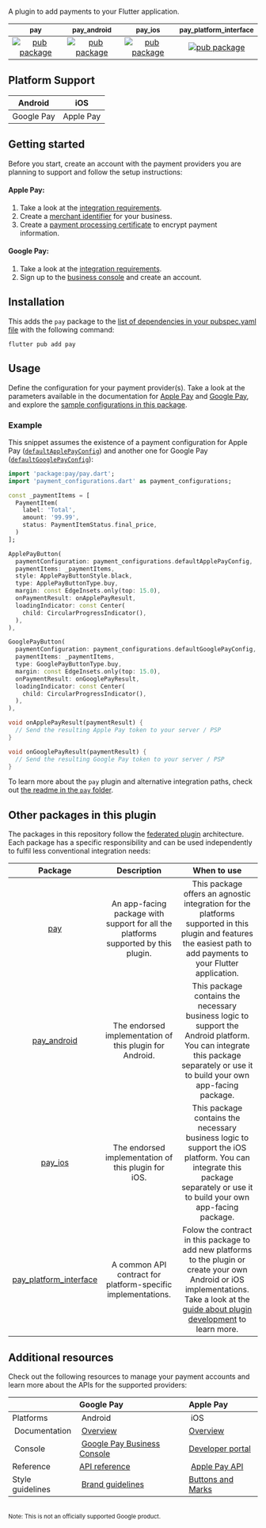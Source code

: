 A plugin to add payments to your Flutter application.
  
| <sub>pay</sub> | <sub>pay_android</sub> | <sub>pay_ios</sub> | <sub>pay_platform_interface |
|:---:|:---:|:---:|:---:|
| [![pub package](https://img.shields.io/pub/v/pay.svg)](https://pub.dartlang.org/packages/pay) | [![pub package](https://img.shields.io/pub/v/pay_android.svg)](https://pub.dartlang.org/packages/pay_android) | [![pub package](https://img.shields.io/pub/v/pay_ios.svg)](https://pub.dartlang.org/packages/pay_ios) | [![pub package](https://img.shields.io/pub/v/pay_platform_interface.svg)](https://pub.dartlang.org/packages/pay_platform_interface) |

## Platform Support
| Android | iOS |
|:---:|:---:|
| Google Pay | Apple Pay |

## Getting started
Before you start, create an account with the payment providers you are planning to support and follow the setup instructions:

#### Apple Pay:
1. Take a look at the [integration requirements](https://developer.apple.com/documentation/passkit/apple_pay/setting_up_apple_pay_requirements).
2. Create a [merchant identifier](https://developer.apple.com/help/account/configure-app-capabilities/configure-apple-pay#create-a-merchant-identifier) for your business.
3. Create a [payment processing certificate](https://developer.apple.com/help/account/configure-app-capabilities/configure-apple-pay#create-a-payment-processing-certificate) to encrypt payment information.

#### Google Pay:
1. Take a look at the [integration requirements](https://developers.google.com/pay/api/android/overview).
2. Sign up to the [business console](https://pay.google.com/business/console) and create an account.

## Installation
This adds the `pay` package to the [list of dependencies in your pubspec.yaml file](https://flutter.io/platform-plugins/) with the following command:

```shell
flutter pub add pay
```

## Usage

Define the configuration for your payment provider(s). Take a look at the parameters available in the documentation for [Apple Pay](https://developer.apple.com/documentation/passkit/pkpaymentrequest) and [Google Pay](https://developers.google.com/pay/api/android/reference/request-objects), and explore the [sample configurations in this package](https://github.com/google-pay/flutter-plugin/tree/main/pay/example/lib/payment_configurations.dart).

### Example
This snippet assumes the existence of a payment configuration for Apple Pay ([`defaultApplePayConfig`](https://github.com/google-pay/flutter-plugin/tree/main/pay/example/lib/payment_configurations.dart#L29)) and another one for Google Pay ([`defaultGooglePayConfig`](https://github.com/google-pay/flutter-plugin/tree/main/pay/example/lib/payment_configurations.dart#L69)):

```dart
import 'package:pay/pay.dart';
import 'payment_configurations.dart' as payment_configurations;

const _paymentItems = [
  PaymentItem(
    label: 'Total',
    amount: '99.99',
    status: PaymentItemStatus.final_price,
  )
];

ApplePayButton(
  paymentConfiguration: payment_configurations.defaultApplePayConfig,
  paymentItems: _paymentItems,
  style: ApplePayButtonStyle.black,
  type: ApplePayButtonType.buy,
  margin: const EdgeInsets.only(top: 15.0),
  onPaymentResult: onApplePayResult,
  loadingIndicator: const Center(
    child: CircularProgressIndicator(),
  ),
),

GooglePayButton(
  paymentConfiguration: payment_configurations.defaultGooglePayConfig,
  paymentItems: _paymentItems,
  type: GooglePayButtonType.buy,
  margin: const EdgeInsets.only(top: 15.0),
  onPaymentResult: onGooglePayResult,
  loadingIndicator: const Center(
    child: CircularProgressIndicator(),
  ),
),

void onApplePayResult(paymentResult) {
  // Send the resulting Apple Pay token to your server / PSP
}

void onGooglePayResult(paymentResult) {
  // Send the resulting Google Pay token to your server / PSP
}
```

To learn more about the `pay` plugin and alternative integration paths, check out [the readme in the `pay` folder](./pay/README.md).

## Other packages in this plugin

The packages in this repository follow the [federated plugin](https://docs.flutter.dev/packages-and-plugins/developing-packages#federated-plugins) architecture. Each package has a specific responsibility and can be used independently to fulfil less conventional integration needs:

| Package | Description | When to use |
|:---:|:---:|:---:|
| [pay](./pay/) | An app-facing package with support for all the platforms supported by this plugin. | This package offers an agnostic integration for the platforms supported in this plugin and features the easiest path to add payments to your Flutter application. |
| [pay_android](./pay_android/) | The endorsed implementation of this plugin for Android. | This package contains the necessary business logic to support the Android platform. You can integrate this package separately or use it to build your own app-facing package. |
| [pay_ios](./pay_ios/) | The endorsed implementation of this plugin for iOS. | This package contains the necessary business logic to support the iOS platform. You can integrate this package separately or use it to build your own app-facing package. |
| [pay_platform_interface](./pay_platform_interface/) | A common API contract for platform-specific implementations. | Folow the contract in this package to add new platforms to the plugin or create your own Android or iOS implementations. Take a look at the [guide about plugin development](https://flutter.dev/docs/development/packages-and-plugins/developing-packages#federated-plugins) to learn more. |

## Additional resources
Check out the following resources to manage your payment accounts and learn more about the APIs for the supported providers:

|  | Google Pay | Apple Pay |
|:---|:---|:---|
| Platforms | Android | iOS |
| Documentation | [Overview](https://developers.google.com/pay/api/android/overview) | [Overview](https://developer.apple.com/apple-pay/implementation/)
| Console | [Google Pay Business Console](https://pay.google.com/business/console/) |  [Developer portal](https://developer.apple.com/account/)  |
| Reference | [API reference](https://developers.google.com/pay/api/android/reference/client) | [Apple Pay API](https://developer.apple.com/documentation/passkit/apple_pay/)
| Style guidelines | [Brand guidelines](https://developers.google.com/pay/api/android/guides/brand-guidelines) | [Buttons and Marks](https://developer.apple.com/design/human-interface-guidelines/apple-pay/overview/buttons-and-marks/)

<br>
<sup>Note: This is not an officially supported Google product.</sup>


